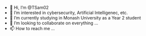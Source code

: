 - 👋 Hi, I’m @TSam02
- 👀 I’m interested in cybersecurity, Artificial Intelligenec, etc.
- 🌱 I’m currently studying in Monash University as a Year 2 student
- 💞️ I’m looking to collaborate on everything ...
- 📫 How to reach me ...

<!---
TSam02/TSam02 is a ✨ special ✨ repository because its `README.md` (this file) appears on your GitHub profile.
You can click the Preview link to take a look at your changes.
--->
